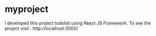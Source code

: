 # myproject
I developed this project todolist using React JS Framework. To see the project visit : http://localhost:3000/
